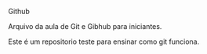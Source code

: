Github 

Arquivo da aula de Git e Gibhub para iniciantes.

Este é um repositorio teste para ensinar como git funciona.
